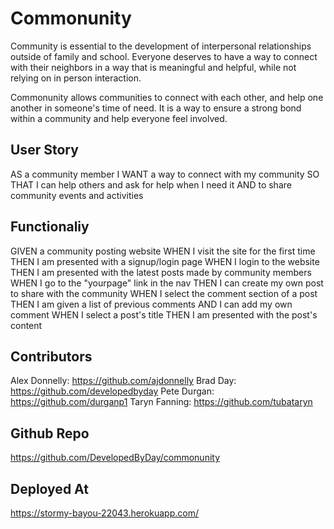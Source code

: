 # Commonunity

Community is essential to the development of interpersonal relationships outside of family and school. Everyone deserves to have a way to connect with their neighbors in a way that is meaningful and helpful, while not relying on in person interaction. 

Commonunity allows communities to connect with each other, and help one another in someone's time of need. It is a way to ensure a strong bond within a community and help everyone feel involved.

## User Story

AS a community member
I WANT a way to connect with my community
SO THAT I can help others and ask for help when I need it
AND to share community events and activities


## Functionaliy

GIVEN a community posting website
WHEN I visit the site for the first time
THEN I am presented with a signup/login page
WHEN I login to the website
THEN I am presented with the latest posts made by community members
WHEN I go to the "yourpage" link in the nav
THEN I can create my own post to share with the community
WHEN I select the comment section of a post
THEN I am given a list of previous comments 
AND I can add my own comment
WHEN I select a post's title
THEN I am presented with the post's content

## Contributors

Alex Donnelly: https://github.com/ajdonnelly
Brad Day: https://github.com/developedbyday
Pete Durgan: https://github.com/durganp1
Taryn Fanning: https://github.com/tubataryn

## Github Repo

https://github.com/DevelopedByDay/commonunity

## Deployed At
https://stormy-bayou-22043.herokuapp.com/
